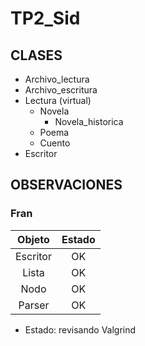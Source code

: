 # TP2_Sid

## CLASES
- Archivo_lectura
- Archivo_escritura
- Lectura (virtual)
    - Novela
        - Novela_historica
    - Poema
    - Cuento
- Escritor

## OBSERVACIONES
### Fran

| Objeto | Estado     |
|:------:|:----------:|
|Escritor|  OK        |
| Lista  | OK|
| Nodo   | OK|
|Parser  | OK         |

- Estado: revisando Valgrind